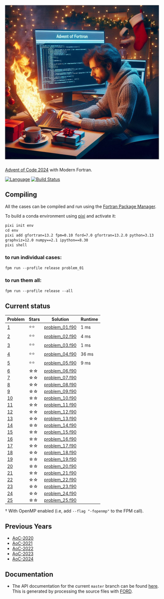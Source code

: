 ![aoc2024](media/aoc2024.jpg)
============

[Advent of Code 2024](https://adventofcode.com/2024) with Modern Fortran.

[![Language](https://img.shields.io/badge/-Fortran-734f96?logo=fortran&logoColor=white)](https://github.com/topics/fortran)
[![Build Status](https://github.com/jacobwilliams/AoC-2024/actions/workflows/CI.yml/badge.svg)](https://github.com/jacobwilliams/AoC-2024/actions)

## Compiling

All the cases can be compiled and run using the [Fortran Package Manager](https://fpm.fortran-lang.org).

To build a conda environment using [pixi](https://pixi.sh/latest/switching_from/conda/#why-pixi) and activate it:

```
pixi init env
cd env
pixi add gfortran=13.2 fpm=0.10 ford=7.0 gfortran=13.2.0 python=3.13 graphviz=12.0 numpy==2.1 ipython==8.30
pixi shell
```

### to run individual cases:

```
fpm run --profile release problem_01
```

### to run them all:

```
fpm run --profile release --all
```

## Current status

<!-- ⭐☆ -->

Problem  | Stars  | Solution | Runtime
--       | --     | --       | --
[1](https://adventofcode.com/2024/day/1)  | ⭐⭐ | [problem_01.f90](https://github.com/jacobwilliams/AoC-2024/blob/master/app/problem_01.f90)  | 1 ms
[2](https://adventofcode.com/2024/day/2)  | ⭐⭐ | [problem_02.f90](https://github.com/jacobwilliams/AoC-2024/blob/master/app/problem_02.f90)  | 4 ms
[3](https://adventofcode.com/2024/day/3)  | ⭐⭐ | [problem_03.f90](https://github.com/jacobwilliams/AoC-2024/blob/master/app/problem_03.f90)  | 1 ms
[4](https://adventofcode.com/2024/day/4)  | ⭐⭐ | [problem_04.f90](https://github.com/jacobwilliams/AoC-2024/blob/master/app/problem_04.f90)  | 36 ms
[5](https://adventofcode.com/2024/day/5)  | ⭐⭐ | [problem_05.f90](https://github.com/jacobwilliams/AoC-2024/blob/master/app/problem_05.f90)  | 9 ms
[6](https://adventofcode.com/2024/day/6)  | ☆☆ | [problem_06.f90](https://github.com/jacobwilliams/AoC-2024/blob/master/app/problem_06.f90)  |
[7](https://adventofcode.com/2024/day/7)  | ☆☆ | [problem_07.f90](https://github.com/jacobwilliams/AoC-2024/blob/master/app/problem_07.f90)  |
[8](https://adventofcode.com/2024/day/8)  | ☆☆ | [problem_08.f90](https://github.com/jacobwilliams/AoC-2024/blob/master/app/problem_08.f90)  |
[9](https://adventofcode.com/2024/day/9)  | ☆☆ | [problem_09.f90](https://github.com/jacobwilliams/AoC-2024/blob/master/app/problem_09.f90)  |
[10](https://adventofcode.com/2024/day/10)| ☆☆ | [problem_10.f90](https://github.com/jacobwilliams/AoC-2024/blob/master/app/problem_10.f90)  |
[11](https://adventofcode.com/2024/day/11)| ☆☆ | [problem_11.f90](https://github.com/jacobwilliams/AoC-2024/blob/master/app/problem_11.f90)  |
[12](https://adventofcode.com/2024/day/12)| ☆☆ | [problem_12.f90](https://github.com/jacobwilliams/AoC-2024/blob/master/app/problem_12.f90)  |
[13](https://adventofcode.com/2024/day/13)| ☆☆ | [problem_13.f90](https://github.com/jacobwilliams/AoC-2024/blob/master/app/problem_13.f90)  |
[14](https://adventofcode.com/2024/day/14)| ☆☆ | [problem_14.f90](https://github.com/jacobwilliams/AoC-2024/blob/master/app/problem_14.f90) |
[15](https://adventofcode.com/2024/day/15)| ☆☆ | [problem_15.f90](https://github.com/jacobwilliams/AoC-2024/blob/master/app/problem_15.f90) |
[16](https://adventofcode.com/2024/day/16)| ☆☆ | [problem_16.f90](https://github.com/jacobwilliams/AoC-2024/blob/master/app/problem_16.f90)  |
[17](https://adventofcode.com/2024/day/17)| ☆☆ | [problem_17.f90](https://github.com/jacobwilliams/AoC-2024/blob/master/app/problem_17.f90) |
[18](https://adventofcode.com/2024/day/18)| ☆☆ | [problem_18.f90](https://github.com/jacobwilliams/AoC-2024/blob/master/app/problem_18.f90) |
[19](https://adventofcode.com/2024/day/19)| ☆☆ | [problem_19.f90](https://github.com/jacobwilliams/AoC-2024/blob/master/app/problem_19.f90)  |
[20](https://adventofcode.com/2024/day/20)| ☆☆ | [problem_20.f90](https://github.com/jacobwilliams/AoC-2024/blob/master/app/problem_20.f90) |
[21](https://adventofcode.com/2024/day/21)| ☆☆ | [problem_21.f90](https://github.com/jacobwilliams/AoC-2024/blob/master/app/problem_21.f90) |
[22](https://adventofcode.com/2024/day/22)| ☆☆ | [problem_22.f90](https://github.com/jacobwilliams/AoC-2024/blob/master/app/problem_22.f90) |
[23](https://adventofcode.com/2024/day/23)| ☆☆ | [problem_23.f90](https://github.com/jacobwilliams/AoC-2024/blob/master/app/problem_23.f90) |
[24](https://adventofcode.com/2024/day/24)| ☆☆ | [problem_24.f90](https://github.com/jacobwilliams/AoC-2024/blob/master/app/problem_24.f90) |
[25](https://adventofcode.com/2024/day/25)| ☆☆ | [problem_25.f90](https://github.com/jacobwilliams/AoC-2024/blob/master/app/problem_25.f90) |

† With OpenMP enabled (i.e, add `--flag "-fopenmp"` to the FPM call).

## Previous Years

 * [AoC-2020](https://github.com/jacobwilliams/AoC-2020)
 * [AoC-2021](https://github.com/jacobwilliams/AoC-2021)
 * [AoC-2022](https://github.com/jacobwilliams/AoC-2022)
 * [AoC-2023](https://github.com/jacobwilliams/AoC-2023)
 * [AoC-2024](https://github.com/jacobwilliams/AoC-2024)

 ## Documentation

 * The API documentation for the current ```master``` branch can be found [here](https://jacobwilliams.github.io/AoC-2024/).  This is generated by processing the source files with [FORD](https://github.com/Fortran-FOSS-Programmers/ford).
